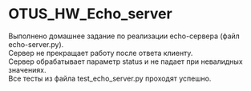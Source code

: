 # OTUS_HW_Echo_server
Выполнено домашнее задание по реализации echo-сервера (файл echo-server.py).  
Сервер не прекращает работу после ответа клиенту.  
Сервер обрабатывает параметр status и не падает при невалидных значениях.  
Все тесты из файла test_echo_server.py проходят успешно.  
